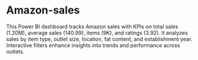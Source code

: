 # Amazon-sales
This Power BI dashboard tracks Amazon sales with KPIs on total sales (1.20M), average sales (140.99), items (9K), and ratings (3.92). It analyzes sales by item type, outlet size, location, fat content, and establishment year. Interactive filters enhance insights into trends and performance across outlets.
